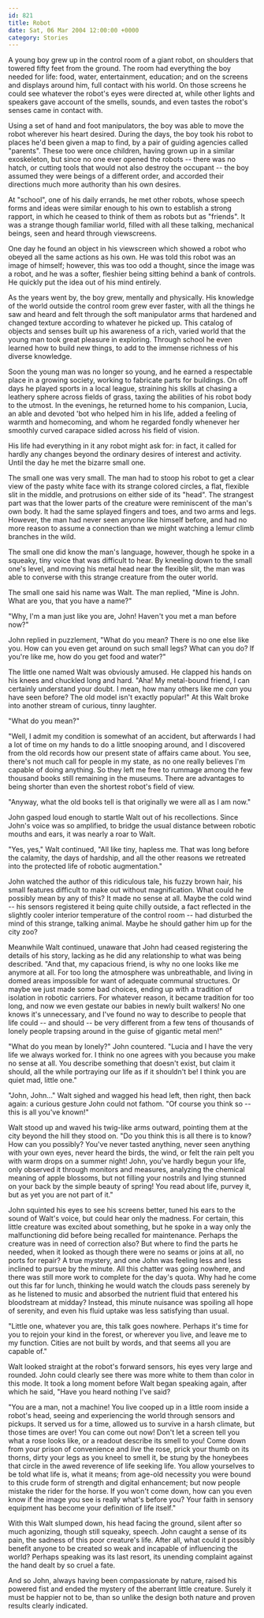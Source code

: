 ```yaml
---
id: 821
title: Robot
date: Sat, 06 Mar 2004 12:00:00 +0000
category: Stories
---
```


A young boy grew up in the control room of a giant robot, on shoulders
that towered fifty feet from the ground.  The room had everything the
boy needed for life: food, water, entertainment, education; and on the
screens and displays around him, full contact with his world.  On those
screens he could see whatever the robot's eyes were directed at, while
other lights and speakers gave account of the smells, sounds, and even
tastes the robot's senses came in contact with.

Using a set of hand and foot manipulators, the boy was able to move the
robot wherever his heart desired.  During the days, the boy took his
robot to places he'd been given a map to find, by a pair of guiding
agencies called "parents".  These too were once children, having grown
up in a similar exoskeleton, but since no one ever opened the robots --
there was no hatch, or cutting tools that would not also destroy the
occupant -- the boy assumed they were beings of a different order, and
accorded their directions much more authority than his own desires.

At "school", one of his daily errands, he met other robots, whose speech
forms and ideas were similar enough to his own to establish a strong
rapport, in which he ceased to think of them as robots but as "friends".
It was a strange though familiar world, filled with all these talking,
mechanical beings, seen and heard through viewscreens.

One day he found an object in his viewscreen which showed a robot who
obeyed all the same actions as his own.  He was told this robot was an
image of himself; however, this was too odd a thought, since the image
was a robot, and he was a softer, fleshier being sitting behind a bank
of controls.  He quickly put the idea out of his mind entirely.

As the years went by, the boy grew, mentally and physically.  His
knowledge of the world outside the control room grew ever faster, with
all the things he saw and heard and felt through the soft manipulator
arms that hardened and changed texture according to whatever he picked
up.  This catalog of objects and senses built up his awareness of a
rich, varied world that the young man took great pleasure in exploring.
Through school he even learned how to build new things, to add to the
immense richness of his diverse knowledge.

Soon the young man was no longer so young, and he earned a respectable
place in a growing society, working to fabricate parts for buildings.
On off days he played sports in a local league, straining his skills at
chasing a leathery sphere across fields of grass, taxing the abilities
of his robot body to the utmost.  In the evenings, he returned home to
his companion, Lucia, an able and devoted 'bot who helped him in his
life, added a feeling of warmth and homecoming, and whom he regarded
fondly whenever her smoothly curved carapace sidled across his field of
vision.

His life had everything in it any robot might ask for: in fact, it
called for hardly any changes beyond the ordinary desires of interest
and activity.  Until the day he met the bizarre small one.

The small one was very small.  The man had to stoop his robot to get a
clear view of the pasty white face with its strange colored circles, a
flat, flexible slit in the middle, and protrusions on either side of its
"head".  The strangest part was that the lower parts of the creature
were reminiscent of the man's own body.  It had the same splayed fingers
and toes, and two arms and legs.  However, the man had never seen anyone
like himself before, and had no more reason to assume a connection than
we might watching a lemur climb branches in the wild.

The small one did know the man's language, however, though he spoke in a
squeaky, tiny voice that was difficult to hear.  By kneeling down to the
small one's level, and moving his metal head near the flexible slit, the
man was able to converse with this strange creature from the outer
world.

The small one said his name was Walt.  The man replied, "Mine is John.
What are you, that you have a name?"

"Why, I'm a man just like you are, John!  Haven't you met a man before
now?"

John replied in puzzlement, "What do you mean?  There is no one else
like you.  How can you even get around on such small legs?  What can you
do?  If you're like me, how do you get food and water?"

The little one named Walt was obviously amused.  He clapped his hands on
his knees and chuckled long and hard.  "Aha!  My metal-bound friend, I
can certainly understand your doubt.  I mean, how many others like me
*can* you have seen before?  The old model isn't exactly popular!"  At
this Walt broke into another stream of curious, tinny laughter.

"What do you mean?"

"Well, I admit my condition is somewhat of an accident, but afterwards I
had a lot of time on my hands to do a little snooping around, and I
discovered from the old records how our present state of affairs came
about.  You see, there's not much call for people in my state, as no one
really believes I'm capable of doing anything.  So they left me free to
rummage among the few thousand books still remaining in the museums.
There are advantages to being shorter than even the shortest robot's
field of view.

"Anyway, what the old books tell is that originally we were all as I am
now."

John gasped loud enough to startle Walt out of his recollections.  Since
John's voice was so amplified, to bridge the usual distance between
robotic mouths and ears, it was nearly a roar to Walt.

"Yes, yes," Walt continued, "All like tiny, hapless me.  That was long
before the calamity, the days of hardship, and all the other reasons we
retreated into the protected life of robotic augmentation."

John watched the author of this ridiculous tale, his fuzzy brown hair,
his small features difficult to make out without magnification.  What
could he possibly mean by any of this?  It made no sense at all.  Maybe
the cold wind -- his sensors registered it being quite chilly outside, a
fact reflected in the slightly cooler interior temperature of the
control room -- had disturbed the mind of this strange, talking animal.
Maybe he should gather him up for the city zoo?

Meanwhile Walt continued, unaware that John had ceased registering the
details of his story, lacking as he did any relationship to what was
being described.  "And that, my capacious friend, is why no one looks
like me anymore at all.  For too long the atmosphere was unbreathable,
and living in domed areas impossible for want of adequate communal
structures.  Or maybe we just made some bad choices, ending up with a
tradition of isolation in robotic carriers.  For whatever reason, it
became tradition for too long, and now we even gestate our babies in
newly built walkers!  No one knows it's unnecessary, and I've found no
way to describe to people that life could -- and should -- be very
different from a few tens of thousands of lonely people trapsing around
in the guise of gigantic metal men!"

"What do you mean by lonely?" John countered.  "Lucia and I have the
very life we always worked for.  I think no one agrees with you because
you make no sense at all.  You describe something that doesn't exist,
but claim it should, all the while portraying our life as if it
shouldn't be!  I think you are quiet mad, little one."

"John, John..." Walt sighed and wagged his head left, then right, then
back again: a curious gesture John could not fathom.  "Of course you
think so -- this is all you've known!"

Walt stood up and waved his twig-like arms outward, pointing them at the
city beyond the hill they stood on.  "Do you think this is all there is
to know?  How can you possibly?  You've never tasted anything, never
seen anything with your own eyes, never heard the birds, the wind, or
felt the rain pelt you with warm drops on a summer night!  John, you've
hardly begun your life, only observed it through monitors and measures,
analyzing the chemical meaning of apple blossoms, but not filling your
nostrils and lying stunned on your back by the simple beauty of spring!
You read about life, purvey it, but as yet you are not part of it."

John squinted his eyes to see his screens better, tuned his ears to the
sound of Walt's voice, but could hear only the madness.  For certain,
this little creature was excited about something, but he spoke in a way
only the malfunctioning did before being recalled for maintenance.
Perhaps the creature was in need of correction also?  But where to find
the parts he needed, when it looked as though there were no seams or
joins at all, no ports for repair?  A true mystery, and one John was
feeling less and less inclined to pursue by the minute.  All this
chatter was going nowhere, and there was still more work to complete for
the day's quota.  Why had he come out this far for lunch, thinking he
would watch the clouds pass serenely by as he listened to music and
absorbed the nutrient fluid that entered his bloodstream at midday?
Instead, this minute nuisance was spoiling all hope of serenity, and
even his fluid uptake was less satisfying than usual.

"Little one, whatever you are, this talk goes nowhere.  Perhaps it's
time for you to rejoin your kind in the forest, or wherever you live,
and leave me to my function.  Cities are not built by words, and that
seems all you are capable of."

Walt looked straight at the robot's forward sensors, his eyes very large
and rounded.  John could clearly see there was more white to them than
color in this mode.  It took a long moment before Walt began speaking
again, after which he said, "Have you heard nothing I've said?

"You are a man, not a machine!  You live cooped up in a little room
inside a robot's head, seeing and experiencing the world through sensors
and pickups.  It served us for a time, allowed us to survive in a harsh
climate, but those times are over!  You can come out now!  Don't let a
screen tell you what a rose looks like, or a readout describe its smell
to you!  Come down from your prison of convenience and *live* the rose,
prick your thumb on its thorns, dirty your legs as you kneel to smell
it, be stung by the honeybees that circle in the awed reverence of life
seeking life.  You allow yourselves to be told what life is, what it
means; from age-old necessity you were bound to this crude form of
strength and digital enhancement; but now people mistake the rider for
the horse.  If you won't come down, how can you even know if the image
you see is really what's before you?  Your faith in sensory equipment
has become your definition of life itself."

With this Walt slumped down, his head facing the ground, silent after so
much agonizing, though still squeaky, speech.  John caught a sense of
its pain, the sadness of this poor creature's life.  After all, what
could it possibly benefit anyone to be created so weak and incapable of
influencing the world?  Perhaps speaking was its last resort, its
unending complaint against the hand dealt by so cruel a fate.

And so John, always having been compassionate by nature, raised his
powered fist and ended the mystery of the aberrant little creature.
Surely it must be happier not to be, than so unlike the design both
nature and proven results clearly indicated.


